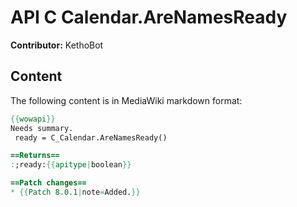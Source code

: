 # API C Calendar.AreNamesReady

**Contributor:** KethoBot

## Content

The following content is in MediaWiki markdown format:

```mediawiki
{{wowapi}}
Needs summary.
 ready = C_Calendar.AreNamesReady()

==Returns==
:;ready:{{apitype|boolean}}

==Patch changes==
* {{Patch 8.0.1|note=Added.}}
```